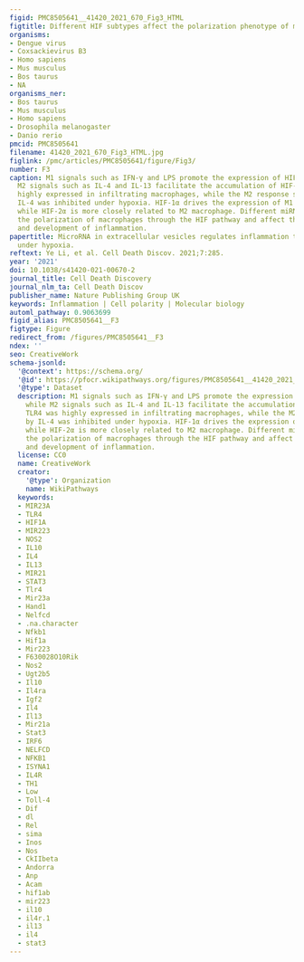 ```yaml
---
figid: PMC8505641__41420_2021_670_Fig3_HTML
figtitle: Different HIF subtypes affect the polarization phenotype of macrophages
organisms:
- Dengue virus
- Coxsackievirus B3
- Homo sapiens
- Mus musculus
- Bos taurus
- NA
organisms_ner:
- Bos taurus
- Mus musculus
- Homo sapiens
- Drosophila melanogaster
- Danio rerio
pmcid: PMC8505641
filename: 41420_2021_670_Fig3_HTML.jpg
figlink: /pmc/articles/PMC8505641/figure/Fig3/
number: F3
caption: M1 signals such as IFN-γ and LPS promote the expression of HIF-1α, while
  M2 signals such as IL-4 and IL-13 facilitate the accumulation of HIF-2α. TLR4 was
  highly expressed in infiltrating macrophages, while the M2 response stimulated by
  IL-4 was inhibited under hypoxia. HIF-1α drives the expression of M1 macrophage,
  while HIF-2α is more closely related to M2 macrophage. Different miRNA can regulate
  the polarization of macrophages through the HIF pathway and affect the occurrence
  and development of inflammation.
papertitle: MicroRNA in extracellular vesicles regulates inflammation through macrophages
  under hypoxia.
reftext: Ye Li, et al. Cell Death Discov. 2021;7:285.
year: '2021'
doi: 10.1038/s41420-021-00670-2
journal_title: Cell Death Discovery
journal_nlm_ta: Cell Death Discov
publisher_name: Nature Publishing Group UK
keywords: Inflammation | Cell polarity | Molecular biology
automl_pathway: 0.9063699
figid_alias: PMC8505641__F3
figtype: Figure
redirect_from: /figures/PMC8505641__F3
ndex: ''
seo: CreativeWork
schema-jsonld:
  '@context': https://schema.org/
  '@id': https://pfocr.wikipathways.org/figures/PMC8505641__41420_2021_670_Fig3_HTML.html
  '@type': Dataset
  description: M1 signals such as IFN-γ and LPS promote the expression of HIF-1α,
    while M2 signals such as IL-4 and IL-13 facilitate the accumulation of HIF-2α.
    TLR4 was highly expressed in infiltrating macrophages, while the M2 response stimulated
    by IL-4 was inhibited under hypoxia. HIF-1α drives the expression of M1 macrophage,
    while HIF-2α is more closely related to M2 macrophage. Different miRNA can regulate
    the polarization of macrophages through the HIF pathway and affect the occurrence
    and development of inflammation.
  license: CC0
  name: CreativeWork
  creator:
    '@type': Organization
    name: WikiPathways
  keywords:
  - MIR23A
  - TLR4
  - HIF1A
  - MIR223
  - NOS2
  - IL10
  - IL4
  - IL13
  - MIR21
  - STAT3
  - Tlr4
  - Mir23a
  - Hand1
  - Nelfcd
  - .na.character
  - Nfkb1
  - Hif1a
  - Mir223
  - F630028O10Rik
  - Nos2
  - Ugt2b5
  - Il10
  - Il4ra
  - Igf2
  - Il4
  - Il13
  - Mir21a
  - Stat3
  - IRF6
  - NELFCD
  - NFKB1
  - ISYNA1
  - IL4R
  - TH1
  - Low
  - Toll-4
  - Dif
  - dl
  - Rel
  - sima
  - Inos
  - Nos
  - CkIIbeta
  - Andorra
  - Anp
  - Acam
  - hif1ab
  - mir223
  - il10
  - il4r.1
  - il13
  - il4
  - stat3
---
```

